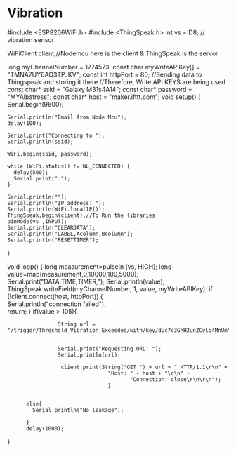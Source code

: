 

















# Vibration
#include <ESP8266WiFi.h>
#include <ThingSpeak.h>
int vs = D8; // vibration sensor

WiFiClient client;//Nodemcu here is the client & ThingSpeak is the servor

long myChannelNumber = 1774573;
const char myWriteAPIKey[] = "TMNA7UY6AO3TPJKV";
const int httpPort = 80; 
//Sending data to Thingspeak and storing it there
//Therefore, Write API KEYS are being used
const char* ssid = "Galaxy M31s4A14";
const char* password = "MYAlbatross";
const char* host = "maker.ifttt.com";
void setup() {
    Serial.begin(9600);

    Serial.println("Email from Node Mcu");
    delay(100);

    Serial.print("Connecting to ");
    Serial.println(ssid);
    
    WiFi.begin(ssid, password);
    
    while (WiFi.status() != WL_CONNECTED) {
      delay(500);
      Serial.print(".");
    }
  
    Serial.println("");
    Serial.println("IP address: ");
    Serial.println(WiFi.localIP());
    ThingSpeak.begin(client);//To Run the libraries
    pinMode(vs ,INPUT);
    Serial.println("CLEARDATA");
    Serial.println("LABEL,Acolumn,Bcolumn");
    Serial.println("RESETTIMER");
}

void loop() {
  long measurement=pulseIn (vs, HIGH);
  long value=map(measurement,0,10000,100,5000);
  Serial.print("DATA,TIME,TIMER,");
  Serial.println(value);
  ThingSpeak.writeField(myChannelNumber, 1, value, myWriteAPIKey);
  if (!client.connect(host, httpPort)) {  
    Serial.println("connection failed");  
    return;
    }
  if(value > 105){
    
          
                    String url = "/trigger/Threshold_Vibration_Exceeded/with/key/dUc7c3GhH2unZCylq4MnUm"; 

          
                    Serial.print("Requesting URL: ");
                    Serial.println(url);
                 
                     client.print(String("GET ") + url + " HTTP/1.1\r\n" + 
                                    "Host: " + host + "\r\n" +   
                                           "Connection: close\r\n\r\n");    
                                    }  
          
          
          else{
            Serial.println("No leakage");
            
          }
          delay(1000);      
}

